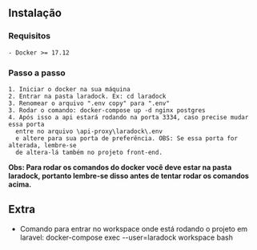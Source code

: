 ## Instalação
  ### Requisitos
    - Docker >= 17.12
  
  ### Passo a passo
    1. Iniciar o docker na sua máquina
    2. Entrar na pasta laradock. Ex: cd laradock
    3. Renomear o arquivo ".env copy" para ".env"
    3. Rodar o comando: docker-compose up -d nginx postgres
    4. Após isso a api estará rodando na porta 3334, caso precise mudar essa porta
      entre no arquivo \api-proxy\laradock\.env
      e altere para sua porta de preferência. OBS: Se essa porta for alterada, lembre-se
      de altera-lá também no projeto front-end.
      
**Obs: Para rodar os comandos do docker você deve estar na pasta laradock, portanto lembre-se disso antes de tentar rodar os comandos acima.**

## Extra
  - Comando para entrar no workspace onde está rodando o projeto em laravel:
    docker-compose exec --user=laradock workspace bash

